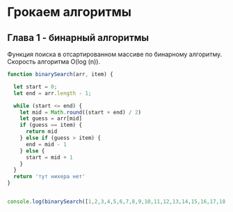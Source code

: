 # Грокаем алгоритмы


## Глава 1 - бинарный алгоритмы


Функция поиска в отсартированном массиве по бинарному алгоритму. Скорость алгоритма O(log (n)).

```javascript
function binarySearch(arr, item) {

  let start = 0;
  let end = arr.length - 1;

  while (start <= end) {
    let mid = Math.round((start + end) / 2)
    let guess = arr[mid]
    if (guess == item) {
      return mid
    } else if (guess > item) {
      end = mid - 1
    } else {
      start = mid + 1
    }
  }
  return 'тут нихера нет'
}


console.log(binarySearch([1,2,3,4,5,6,7,8,9,10,11,12,13,14,15,16,17,18,19,20], 19))
```